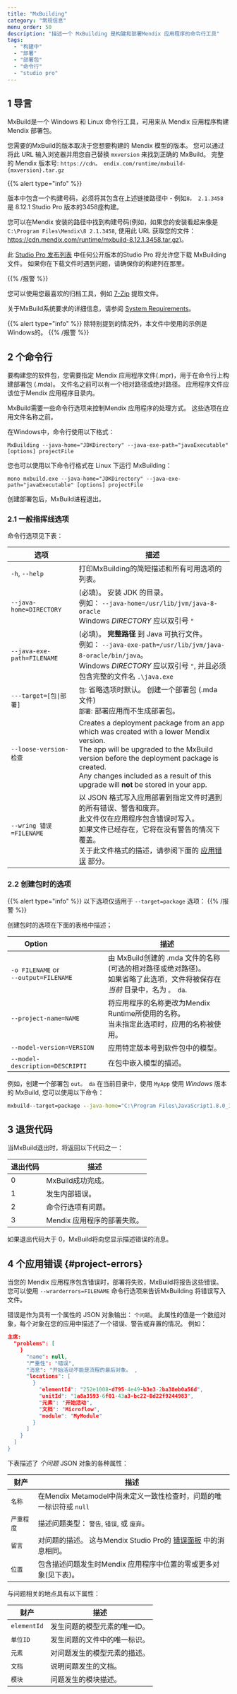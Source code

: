 ```yaml
---
title: "MxBuilding"
category: "常规信息"
menu_order: 50
description: "描述一个 MxBuilding 是构建和部署Mendix 应用程序的命令行工具"
tags:
  - "构建中"
  - "部署"
  - "部署包"
  - "命令行"
  - "studio pro"
---
```


## 1 导言

MxBuild是一个 Windows 和 Linux 命令行工具，可用来从 Mendix 应用程序构建Mendix 部署包。

您需要的MxBuild的版本取决于您想要构建的 Mendix 模型的版本。 您可以通过将此 URL 输入浏览器并用您自己替换 `mxversion` 来找到正确的 MxBuild。 完整的 Mendix 版本号: `https://cdn。 endix.com/runtime/mxbuild-{mxversion}.tar.gz`

{{% alert type="info" %}}

版本中包含一个构建号码，必须将其包含在上述链接路径中 - 例如`8。 2.1.3458` 是 8.12.1 Studio Pro 版本的3458座构建。

您可以在Mendix 安装的路径中找到构建号码(例如，如果您的安装看起来像是 `C:\Program Files\Mendix\8 2.1.3458`, 使用此 URL 获取您的文件：https://cdn.mendix.com/runtime/mxbuild-8.12.1.3458.tar.gz)。

此  [Studio Pro 发布列表](https://marketplace.mendix.com/link/studiopro/) 中任何公开版本的Studio Pro 将允许您下载 MxBuilding 文件。 如果你在下载文件时遇到问题，请确保你的构建列在那里。

{{% /报警 %}}

您可以使用您最喜欢的归档工具，例如 [7-Zip](https://www.7-zip.org/) 提取文件。

关于MxBuild系统要求的详细信息，请参阅 [System Requirements](system-requirements#mxbuild)。

{{% alert type="info" %}}
除特别提到的情况外，本文件中使用的示例是Windows的。
{{% /报警 %}}

## 2 个命令行

要构建您的软件包，您需要指定 Mendix 应用程序文件(.mpr)，用于在命令行上构建部署包 (.mda)。 文件名之前可以有一个相对路径或绝对路径。 应用程序文件应该位于Mendix 应用程序目录内。

MxBuild需要一些命令行选项来控制Mendix 应用程序的处理方式。 这些选项在应用文件名称之前。

在Windows中，命令行使用以下格式：

`MxBuilding --java-home="JDKDirectory" --java-exe-path="javaExecutable" [options] projectFile`

您也可以使用以下命令行格式在 Linux 下运行 MxBuilding：

`mono mxbuild.exe --java-home="JDKDirectory" --java-exe-path="javaExecutable" [options] projectFile`

创建部署包后，MxBuild进程退出。

### 2.1 一般指挥线选项

命令行选项见下表：

| 选项                         | 描述                                                                                                                                                                                                                                                                                           |
| -------------------------- | -------------------------------------------------------------------------------------------------------------------------------------------------------------------------------------------------------------------------------------------------------------------------------------------- |
| `-h`, `--help`             | 打印MxBuilding的简短描述和所有可用选项的列表。                                                                                                                                                                                                                                                                 |
| `--java-home=DIRECTORY`    | (必填)。 安装 JDK 的目录。<br/>例如： `--java-home=/usr/lib/jvm/java-8-oracle`<br/>Windows *DIRECTORY* 应以双引号 `"`                                                                                                                                                                             |
| `--java-exe-path=FILENAME` | (必填)。 **完整路径** 到 Java 可执行文件。<br/>例如： `--java-exe-path=/usr/lib/jvm/java-8-oracle/bin/java`。<br/>Windows *DIRECTORY* 应以双引号 `"`, 并且必须包含完整的文件名 `.\java.exe`                                                                                                                        |
| <code>---target=[包&#124;部署]</code>  | `包`: 省略选项时默认。 创建一个部署包 (.mda 文件)<br/>`部署`: 部署应用而不生成部署包。                                                                                                                                                                                                                                 |
| `--loose-version-检查`       | Creates a deployment package from an app which was created with a lower Mendix version.<br/>The app will be upgraded to the MxBuild version before the deployment package is created.<br /> Any changes included as a result of this upgrade will **not** be stored in your app. |
| `--wring 错误=FILENAME`      | 以 JSON 格式写入应用部署到指定文件时遇到的所有错误、警告和废弃。<br />此文件仅在应用程序包含错误时写入。<br />如果文件已经存在，它将在没有警告的情况下覆盖。<br />关于此文件格式的描述，请参阅下面的 [应用错误](#project-errors) 部分。                                                                                                                                 |

### 2.2 创建包时的选项

{{% alert type="info" %}}
以下选项仅适用于 `--target=package` 选项：
{{% /报警 %}}

创建包时的选项在下面的表格中描述；

| Option&nbsp;&nbsp;&nbsp;&nbsp;&nbsp;&nbsp;&nbsp;&nbsp;&nbsp;&nbsp;&nbsp;&nbsp;&nbsp;&nbsp;&nbsp;&nbsp;&nbsp;&nbsp;&nbsp;&nbsp;&nbsp; | 描述                                                                                      |
| ------------------------------------------------------------------------------------------------------------------------------------ | --------------------------------------------------------------------------------------- |
| `-o FILENAME` or<br/>`--output=FILENAME`                                                                                       | 由 MxBuild创建的 .mda 文件的名称 (可选的相对路径或绝对路径)。<br />如果省略了此选项，文件将被保存在 *当前* 目录中，名为 `。 da`. |
| `--project-name=NAME`                                                                                                                | 将应用程序的名称更改为Mendix Runtime所使用的名称。<br />当未指定此选项时，应用的名称被使用。                          |
| `--model-version=VERSION`                                                                                                            | 应用特定版本号到软件包中的模型。                                                                        |
| `--model-description=DESCRIPTI`                                                                                                      | 在包中嵌入模型的描述。                                                                             |

例如，创建一个部署包 `out。 da` 在当前目录中，使用 `MyApp` 使用 *Windows* 版本的 MxBuild, 您可以使用以下命令：

```bat
mxbuild--target=package --java-home="C:\Program Files\JavaScript1.8.0_144"--java-exe-path="C:\Program Files\Java\jdk1.8.0_144\bin\java.exe" "C:\Uers\users\Documents\Mendix\MyApp\MyApp.mpr"
```

## 3 退货代码

当MxBuild退出时，将返回以下代码之一：

| 退出代码 | 描述                |
| ---- | ----------------- |
| 0    | MxBuild成功完成。      |
| 1    | 发生内部错误。           |
| 2    | 命令行选项有问题。         |
| 3    | Mendix 应用程序的部署失败。 |


如果退出代码大于 0，MxBuild将向您显示描述错误的消息。

## 4 个应用错误 {#project-errors}

当您的 Mendix 应用程序包含错误时，部署将失败，MxBuild将报告这些错误。 您可以使用 `--wrarderrors=FILENAME` 命令行选项来告诉MxBuilding 将错误写入文件。

错误是作为具有一个属性的 JSON 对象输出： `个问题`。 此属性的值是一个数组对象，每个对象在您的应用中描述了一个错误、警告或弃置的情况。 例如：

```json
主席:
  "problems": [
    }
      "name": null,
      "严重性": "错误",
      "消息": "开始活动不能是流程的最后对象。 ,
      "locations": [
        }
          "elementId": "252e1008-d795-4e49-b3e3-2ba38eb0a56d",
          "unitId": "1a8a3593-6f01-43a3-bc22-Bd22f9244983",
          "元素": "开始活动",
          "文档": "Microflow",
          "module": "MyModule"
        }
      ]
    }
  ]
}
```

下表描述了 *个问题* JSON 对象的各种属性：

| 财产     | 描述                                                       |
| ------ | -------------------------------------------------------- |
| `名称`   | 在Mendix Metamodel中尚未定义一致性检查时，问题的唯一标识符或 `null`            |
| `严重程度` | 描述问题类型： `警告`, `错误`, 或 `废弃`。                              |
| `留言`   | 对问题的描述。 这与Mendix Studio Pro的 [错误面板](errors-pane) 中的消息相同。 |
| `位置`   | 包含描述问题发生时Mendix 应用程序中位置的零或更多对象(见下表)。                     |

与问题相关的地点具有以下属性：

| 财产          | 描述              |
| ----------- | --------------- |
| `elementId` | 发生问题的模型元素的唯一ID。 |
| `单位ID`      | 发生问题的文件中的唯一标识。  |
| `元素`        | 对问题发生的模型元素的描述。  |
| `文档`        | 说明问题发生的文档。      |
| `模块`        | 问题发生的模块描述。      |
